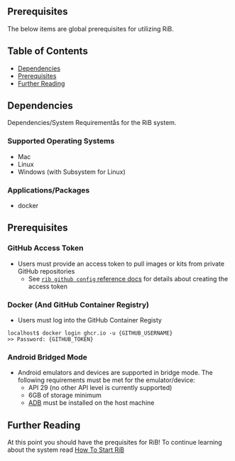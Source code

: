 ## Prerequisites

The below items are global prerequisites for utilizing RiB.

## Table of Contents

* [Dependencies](#dependencies)
* [Prerequisites](#prerequisites)
* [Further Reading](#further-reading)

## Dependencies

Dependencies/System Requirementås for the RiB system.

### Supported Operating Systems

* Mac
* Linux
* Windows (with Subsystem for Linux)

### Applications/Packages

* docker

## Prerequisites

### GitHub Access Token

* Users must provide an access token to pull images or kits from private GitHub repositories
    * See [`rib github config` reference docs](../reference/github/config.md) for details about creating the access token

### Docker (And GitHub Container Registry)

* Users must log into the GitHub Container Registy

```
localhost$ docker login ghcr.io -u {GITHUB_USERNAME}
>> Password: {GITHUB_TOKEN}
```

### Android Bridged Mode
* Android emulators and devices are supported in bridge mode. The following requirements must be met for the emulator/device:
    * API 29 (no other API level is currently supported)
    * 6GB of storage minimum
    * [ADB](https://developer.android.com/studio/command-line/adb) must be installed on the host machine

## Further Reading
At this point you should have the prequisites for RiB! To continue learning about the system read [How To Start RiB](./HOWTO-Start-RiB.md)